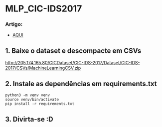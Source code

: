 # MLP_CIC-IDS2017

### Artigo:

- [AQUI](https://github.com/gventino/MLP_CIC-IDS2017/blob/main/Intelig%C3%AAncia_Computacional_MLP.pdf)

## 1. Baixe o dataset e descompacte em CSVs

http://205.174.165.80/CICDataset/CIC-IDS-2017/Dataset/CIC-IDS-2017/CSVs/MachineLearningCSV.zip

## 2. Instale as dependências em requirements.txt

``` 
python3 -m venv venv
source venv/bin/activate
pip install -r requirements.txt
```

## 3. Divirta-se :D
